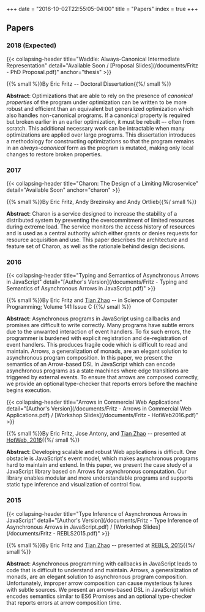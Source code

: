 +++
date = "2016-10-02T22:55:05-04:00"
title = "Papers"
index = true
+++

## Papers

### 2018 (Expected)

{{< collapsing-header
    title="Waddle: Always-Canonical Intermediate Representation"
    detail="Available Soon / [Proposal Slides](/documents/Fritz - PhD Proposal.pdf)"
    anchor="thesis"
    >}}

{{% small %}}By Eric Fritz -- Doctoral Dissertation{{%/ small %}}

**Abstract**: Optimizations that are able to rely on the presence of *canonical properties* of the program under optimization can be written to be more robust and efficient than an equivalent but generalized optimization which also handles non-canonical programs. If a canonical property is required but broken earlier in an earlier optimization, it must be rebuilt –- often from scratch. This additional necessary work can be intractable when many optimizations are applied over large programs. This dissertation introduces a methodology for constructing optimizations so that the program remains in an *always-canonical* form as the program is mutated, making only local changes to restore broken properties.

### 2017

{{< collapsing-header
    title="Charon: The Design of a Limiting Microservice"
    detail="Available Soon"
    anchor="charon"
    >}}

{{% small %}}By Eric Fritz, Andy Brezinsky and Andy Ortlieb{{%/ small %}}

**Abstract**: Charon is a service designed to increase the stability of a distributed system by preventing the overcommitment of limited resources during extreme load. The service monitors the access history of resources and is used as a central authority which either grants or denies requests for resource acquisition and use. This paper describes the architecture and feature set of Charon, as well as the rationale behind design decisions.

### 2016

{{< collapsing-header
    title="Typing and Semantics of Asynchronous Arrows in JavaScript"
    detail="[Author's Version](/documents/Fritz - Typing and Semantics of Asynchronous Arrows in JavaScript.pdf)"
    >}}

{{% small %}}By Eric Fritz and [Tian Zhao](http://uwm.edu/engineering/people/zhao-ph-d-tian/) -- in Science of Computer Programming; Volume 141 Issue C {{%/ small %}}

**Abstract**: Asynchronous programs in JavaScript using callbacks and promises are difficult to write correctly. Many programs have subtle errors due to the unwanted interaction of event handlers. To fix such errors, the programmer is burdened with explicit registration and de-registration of event handlers. This produces fragile code which is difficult to read and maintain. Arrows, a generalization of monads, are an elegant solution to asynchronous program composition. In this paper, we present the semantics of an Arrow-based DSL in JavaScript which can encode asynchronous programs as a state machines where edge transitions are triggered by external events. To ensure that arrows are composed correctly, we provide an optional type-checker that reports errors before the machine begins execution.

{{< collapsing-header
    title="Arrows in Commercial Web Applications"
    detail="[Author's Version](/documents/Fritz - Arrows in Commercial Web Applications.pdf) / [Workshop Slides](/documents/Fritz - HotWeb2016.pdf)"
    >}}

{{% small %}}By Eric Fritz, Jose Antony, and [Tian Zhao](http://uwm.edu/engineering/people/zhao-ph-d-tian/) -- presented at [HotWeb, 2016](http://conferences.computer.org/hotweb2016/){{%/ small %}}

**Abstract**: Developing scalable and robust Web applications is difficult. One obstacle is JavaScript's event model, which makes asynchronous programs hard to maintain and extend. In this paper, we present the case study of a JavaScript library based on Arrows for asynchronous computation. Our library enables modular and more understandable programs and supports static type inference and visualization of control flow.

### 2015

{{< collapsing-header
    title="Type Inference of Asynchronous Arrows in JavaScript"
    detail="[Author's Version](/documents/Fritz - Type Inference of Asynchronous Arrows in JavaScript.pdf) / [Workshop Slides](/documents/Fritz - REBLS2015.pdf)"
    >}}

{{% small %}}By Eric Fritz and [Tian Zhao](http://uwm.edu/engineering/people/zhao-ph-d-tian/) -- presented at [REBLS, 2015](http://2015.splashcon.org/track/rebls2015){{%/ small %}}

**Abstract**: Asynchronous programming with callbacks in JavaScript leads to code that is difficult to understand and maintain. Arrows, a generalization of monads, are an elegant solution to asynchronous program composition. Unfortunately, improper arrow composition can cause mysterious failures with subtle sources. We present an arrows-based DSL in JavaScript which encodes semantics similar to ES6 Promises and an optional type-checker that reports errors at arrow composition time.
